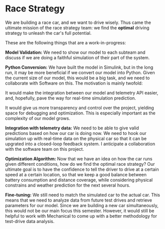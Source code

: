 # Race Strategy
We are building a race car, and we want to drive wisely. Thus came the ultimate mission of the race strategy team: we find the **optimal** driving strategy to unleash the car's full potential.

These are the following things that are a work-in-progress:

**Model Validation:** We need to show our model to each subteam and discuss if we are doing a faithful simulation of their part of the system.

**Python Conversion:** We have built the model in Simulink, but in the long run, it may be more beneficial if we convert our model into Python. Given the current size of our model, this would be a big task, and we need to collaborate with Software on this. The motivation is mainly twofold: 

It would make the integration between our model and telemetry API easier, and, hopefully, pave the way for real-time simulation prediction. 

It would give us more transparency and control over the project, yielding space for debugging and optimization. This is especially important as the complexity of our model grows.

**Integration with telemetry data:** We need to be able to give valid predictions based on how our car is doing now. We need to hook our simulation up with real-time data on the physical car so that it can be upgrated into a closed-loop feedback system. I anticipate a collaboration with the software team on this project.

**Optimization Algorithm:** Now that we have an idea on how the car runs given different conditions, how do we find the optimal race strategy? Our ultimate goal is to have the confidence to tell the driver to drive at a certain speed at a certain location, so that we keep a good balance between battery consumption and distance coverage, while considering physical constrains and weather prediction for the next several hours.

**Fine-tuning:** We still need to match the simulated car to the actual car. This means that we need to analyze data from future test drives and retrieve parameters for our model. Since we are building a new car simultaneously, this would not be our main focus this semester. However, it would still be helpful to work with Mechanical to come up with a better methodology for test-drive data analysis.